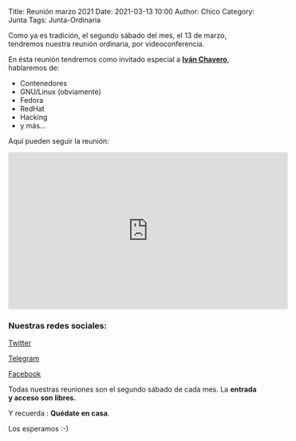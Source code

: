 Title: Reunión marzo 2021
Date: 2021-03-13 10:00
Author: Chico
Category: Junta
Tags: Junta-Ordinaria

Como ya es tradición, el segundo sábado del mes, el 13 de marzo, tendremos nuestra reunión ordinaria, por videoconferencia.

En ésta reunión tendremos como invitado especial a __[Iván Chavero](https://twitter.com/imcsk8)__, hablaremos de:

* Contenedores
* GNU/Linux (obviamente)
* Fedora
* RedHat
* Hacking
* y más...

Aquí pueden seguir la reunión:

<iframe width="560" height="315" src="https://www.youtube.com/embed/i4ykqT5IONs" frameborder="0" allow="accelerometer; autoplay; clipboard-write; encrypted-media; gyroscope; picture-in-picture" allowfullscreen></iframe>

### Nuestras redes sociales:

[Twitter](https://twitter.com/gulagmexico)

[Telegram](https://t.me/joinchat/AhKXM0m4OTrdeN2x2yz1VQ)

[Facebook](https://www.facebook.com/groups/282427405174957/)

Todas nuestras reuniones son el segundo sábado de cada mes. La __entrada y acceso son libres.__

Y recuerda :  __Quédate en casa__.

Los esperamos :-)
